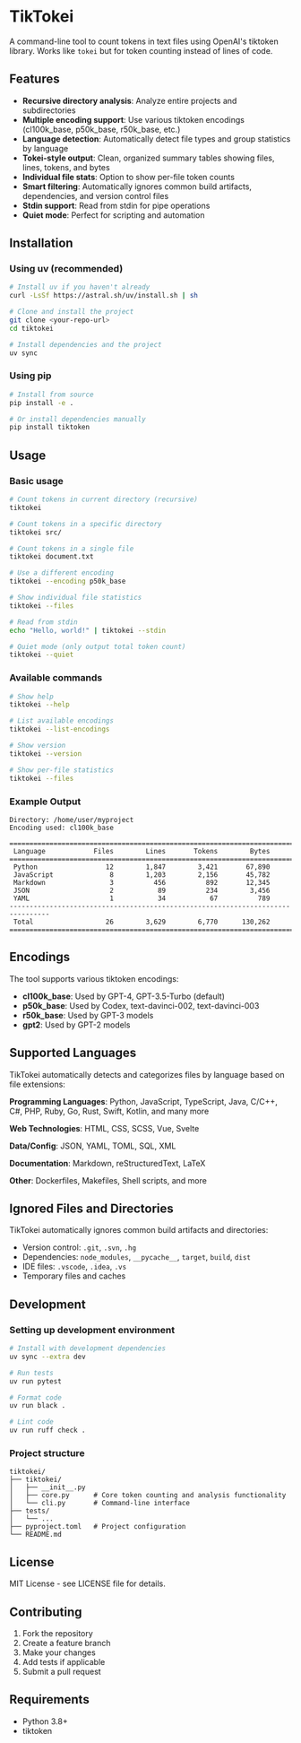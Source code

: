 # TikTokei

A command-line tool to count tokens in text files using OpenAI's tiktoken library. Works like `tokei` but for token counting instead of lines of code.

## Features

- **Recursive directory analysis**: Analyze entire projects and subdirectories
- **Multiple encoding support**: Use various tiktoken encodings (cl100k_base, p50k_base, r50k_base, etc.)
- **Language detection**: Automatically detect file types and group statistics by language
- **Tokei-style output**: Clean, organized summary tables showing files, lines, tokens, and bytes
- **Individual file stats**: Option to show per-file token counts
- **Smart filtering**: Automatically ignores common build artifacts, dependencies, and version control files
- **Stdin support**: Read from stdin for pipe operations
- **Quiet mode**: Perfect for scripting and automation

## Installation

### Using uv (recommended)

```bash
# Install uv if you haven't already
curl -LsSf https://astral.sh/uv/install.sh | sh

# Clone and install the project
git clone <your-repo-url>
cd tiktokei

# Install dependencies and the project
uv sync
```

### Using pip

```bash
# Install from source
pip install -e .

# Or install dependencies manually
pip install tiktoken
```

## Usage

### Basic usage

```bash
# Count tokens in current directory (recursive)
tiktokei

# Count tokens in a specific directory
tiktokei src/

# Count tokens in a single file
tiktokei document.txt

# Use a different encoding
tiktokei --encoding p50k_base

# Show individual file statistics
tiktokei --files

# Read from stdin
echo "Hello, world!" | tiktokei --stdin

# Quiet mode (only output total token count)
tiktokei --quiet
```

### Available commands

```bash
# Show help
tiktokei --help

# List available encodings
tiktokei --list-encodings

# Show version
tiktokei --version

# Show per-file statistics
tiktokei --files
```

### Example Output

```
Directory: /home/user/myproject
Encoding used: cl100k_base

================================================================================
 Language            Files        Lines       Tokens        Bytes
================================================================================
 Python                 12        1,847        3,421       67,890
 JavaScript              8        1,203        2,156       45,782
 Markdown                3          456          892       12,345
 JSON                    2           89          234        3,456
 YAML                    1           34           67          789
--------------------------------------------------------------------------------
 Total                  26        3,629        6,770      130,262
================================================================================
```

## Encodings

The tool supports various tiktoken encodings:

- **cl100k_base**: Used by GPT-4, GPT-3.5-Turbo (default)
- **p50k_base**: Used by Codex, text-davinci-002, text-davinci-003
- **r50k_base**: Used by GPT-3 models
- **gpt2**: Used by GPT-2 models

## Supported Languages

TikTokei automatically detects and categorizes files by language based on file extensions:

**Programming Languages**: Python, JavaScript, TypeScript, Java, C/C++, C#, PHP, Ruby, Go, Rust, Swift, Kotlin, and many more

**Web Technologies**: HTML, CSS, SCSS, Vue, Svelte

**Data/Config**: JSON, YAML, TOML, SQL, XML

**Documentation**: Markdown, reStructuredText, LaTeX

**Other**: Dockerfiles, Makefiles, Shell scripts, and more

## Ignored Files and Directories

TikTokei automatically ignores common build artifacts and directories:
- Version control: `.git`, `.svn`, `.hg`
- Dependencies: `node_modules`, `__pycache__`, `target`, `build`, `dist`
- IDE files: `.vscode`, `.idea`, `.vs`
- Temporary files and caches

## Development

### Setting up development environment

```bash
# Install with development dependencies
uv sync --extra dev

# Run tests
uv run pytest

# Format code
uv run black .

# Lint code
uv run ruff check .
```

### Project structure

```
tiktokei/
├── tiktokei/
│   ├── __init__.py
│   ├── core.py      # Core token counting and analysis functionality
│   └── cli.py       # Command-line interface
├── tests/
│   └── ...
├── pyproject.toml   # Project configuration
└── README.md
```

## License

MIT License - see LICENSE file for details.

## Contributing

1. Fork the repository
2. Create a feature branch
3. Make your changes
4. Add tests if applicable
5. Submit a pull request

## Requirements

- Python 3.8+
- tiktoken
